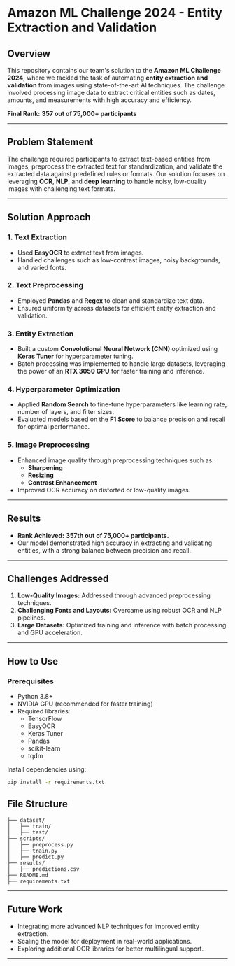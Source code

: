 
# Amazon ML Challenge 2024 - Entity Extraction and Validation  

## Overview  
This repository contains our team's solution to the **Amazon ML Challenge 2024**, where we tackled the task of automating **entity extraction and validation** from images using state-of-the-art AI techniques. The challenge involved processing image data to extract critical entities such as dates, amounts, and measurements with high accuracy and efficiency.  

**Final Rank:** **357 out of 75,000+ participants**

---

## Problem Statement  
The challenge required participants to extract text-based entities from images, preprocess the extracted text for standardization, and validate the extracted data against predefined rules or formats. Our solution focuses on leveraging **OCR**, **NLP**, and **deep learning** to handle noisy, low-quality images with challenging text formats.

---

## Solution Approach  

### 1. **Text Extraction**  
- Used **EasyOCR** to extract text from images.  
- Handled challenges such as low-contrast images, noisy backgrounds, and varied fonts.  

### 2. **Text Preprocessing**  
- Employed **Pandas** and **Regex** to clean and standardize text data.  
- Ensured uniformity across datasets for efficient entity extraction and validation.  

### 3. **Entity Extraction**  
- Built a custom **Convolutional Neural Network (CNN)** optimized using **Keras Tuner** for hyperparameter tuning.  
- Batch processing was implemented to handle large datasets, leveraging the power of an **RTX 3050 GPU** for faster training and inference.  

### 4. **Hyperparameter Optimization**  
- Applied **Random Search** to fine-tune hyperparameters like learning rate, number of layers, and filter sizes.  
- Evaluated models based on the **F1 Score** to balance precision and recall for optimal performance.  

### 5. **Image Preprocessing**  
- Enhanced image quality through preprocessing techniques such as:  
  - **Sharpening**  
  - **Resizing**  
  - **Contrast Enhancement**  
- Improved OCR accuracy on distorted or low-quality images.  

---

## Results  

- **Rank Achieved:** **357th out of 75,000+ participants.**  
- Our model demonstrated high accuracy in extracting and validating entities, with a strong balance between precision and recall.

---

## Challenges Addressed  

1. **Low-Quality Images:** Addressed through advanced preprocessing techniques.  
2. **Challenging Fonts and Layouts:** Overcame using robust OCR and NLP pipelines.  
3. **Large Datasets:** Optimized training and inference with batch processing and GPU acceleration.  

---

## How to Use  

### Prerequisites  
- Python 3.8+  
- NVIDIA GPU (recommended for faster training)  
- Required libraries:  
  - TensorFlow  
  - EasyOCR  
  - Keras Tuner  
  - Pandas  
  - scikit-learn  
  - tqdm  

Install dependencies using:  
```bash
pip install -r requirements.txt
```


## File Structure  

```
├── dataset/
│   ├── train/
│   ├── test/
├── scripts/
│   ├── preprocess.py
│   ├── train.py
│   ├── predict.py
├── results/
│   ├── predictions.csv
├── README.md
├── requirements.txt
```

---



## Future Work  

- Integrating more advanced NLP techniques for improved entity extraction.  
- Scaling the model for deployment in real-world applications.  
- Exploring additional OCR libraries for better multilingual support.  

---


